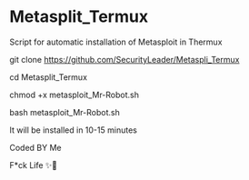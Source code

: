 # Metasplit_Termux

Script for automatic installation of Metasploit in Thermux 

git clone https://github.com/SecurityLeader/Metaspli_Termux

cd Metasplit_Termux

chmod +x metasploit_Mr-Robot.sh

bash metasploit_Mr-Robot.sh

It will be installed in 10-15 minutes

Coded BY Me 

F*ck Life ✨🙂
